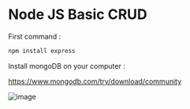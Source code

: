 # Node JS Basic CRUD


First command :

```javascript
npm install express
```

Install mongoDB on your computer :

https://www.mongodb.com/try/download/community


![image](https://github.com/user-attachments/assets/4c940b6d-3261-4f76-9094-ff9612ea78fc)
